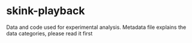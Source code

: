 # skink-playback
Data and code used for experimental analysis. Metadata file explains the data categories, please read it first
